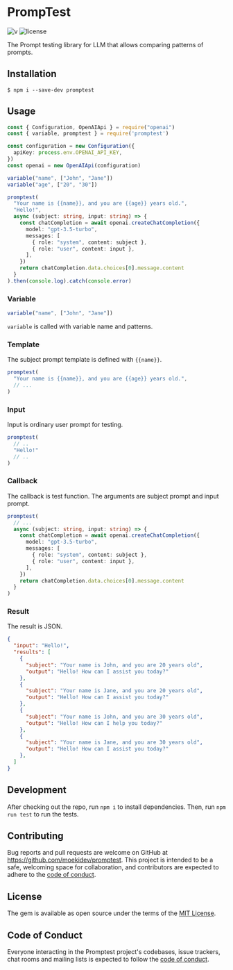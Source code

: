 # PrompTest

![v](https://badgen.net/npm/v/promptest)
![license](https://badgen.net/github/license/moekidev/promptest)

The Prompt testing library for LLM that allows comparing patterns of prompts.

## Installation

    $ npm i --save-dev promptest

## Usage

```ts
const { Configuration, OpenAIApi } = require("openai")
const { variable, promptest } = require('promptest')

const configuration = new Configuration({
  apiKey: process.env.OPENAI_API_KEY,
})
const openai = new OpenAIApi(configuration)

variable("name", ["John", "Jane"])
variable("age", ["20", "30"])

promptest(
  "Your name is {{name}}, and you are {{age}} years old.",
  "Hello!",
  async (subject: string, input: string) => {
    const chatCompletion = await openai.createChatCompletion({
      model: "gpt-3.5-turbo",
      messages: [
        { role: "system", content: subject },
        { role: "user", content: input },
      ],
    })
    return chatCompletion.data.choices[0].message.content
  }
).then(console.log).catch(console.error)
```

### Variable

```ts
variable("name", ["John", "Jane"])
```

`variable` is called with variable name and patterns.

### Template

The subject prompt template is defined with `{{name}}`.

```ts
promptest(
  "Your name is {{name}}, and you are {{age}} years old.",
  // ...
)
```

### Input

Input is ordinary user prompt for testing.

```ts
promptest(
  // ..
  "Hello!"
  // ..
)
```

### Callback

The callback is test function. The arguments are subject prompt and input prompt.

```ts
promptest(
  // ...
  async (subject: string, input: string) => {
    const chatCompletion = await openai.createChatCompletion({
      model: "gpt-3.5-turbo",
      messages: [
        { role: "system", content: subject },
        { role: "user", content: input },
      ],
    })
    return chatCompletion.data.choices[0].message.content
  }
)
```

### Result

The result is JSON.

```json
{
  "input": "Hello!",
  "results": [
    {
      "subject": "Your name is John, and you are 20 years old",
      "output": "Hello! How can I assist you today?"
    },
    {
      "subject": "Your name is Jane, and you are 20 years old",
      "output": "Hello! How can I assist you today?"
    },
    {
      "subject": "Your name is John, and you are 30 years old",
      "output": "Hello! How can I help you today?"
    },
    {
      "subject": "Your name is Jane, and you are 30 years old",
      "output": "Hello! How can I assist you today?"
    },
  ]
}
```

## Development

After checking out the repo, run `npm i` to install dependencies. Then, run `npm run test` to run the tests.

## Contributing

Bug reports and pull requests are welcome on GitHub at https://github.com/moekidev/promptest. This project is intended to be a safe, welcoming space for collaboration, and contributors are expected to adhere to the [code of conduct](https://github.com/moekidev/promptest/blob/main/CODE_OF_CONDUCT.md).

## License

The gem is available as open source under the terms of the [MIT License](https://opensource.org/licenses/MIT).

## Code of Conduct

Everyone interacting in the Promptest project's codebases, issue trackers, chat rooms and mailing lists is expected to follow the [code of conduct](https://github.com/moekidev/promptest/blob/main/CODE_OF_CONDUCT.md).
